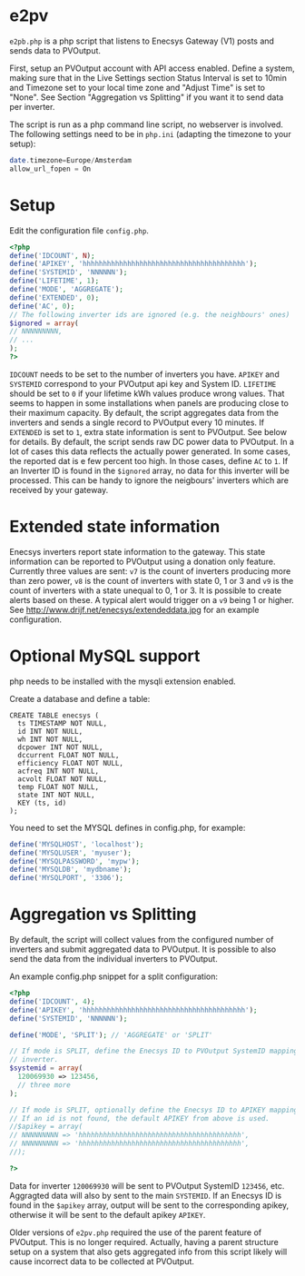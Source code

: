 # e2pv
`e2pb.php` is a php script that listens to Enecsys Gateway (V1)
posts and sends data to PVOutput.

First, setup an PVOutput account with API access enabled. Define a system,
making sure that in the Live Settings section Status Interval is set to 10min
and Timezone set to your local time zone and "Adjust Time" is set to "None".
See Section "Aggregation vs Splitting" if you want it to send data per inverter.

The script is run as a php command line script, no webserver is involved.
The following settings need to be in `php.ini` (adapting the timezone to your
setup):
```php
date.timezone=Europe/Amsterdam
allow_url_fopen = On
```
# Setup
Edit the configuration file `config.php`. 
```php
<?php
define('IDCOUNT', N);
define('APIKEY', 'hhhhhhhhhhhhhhhhhhhhhhhhhhhhhhhhhhhhhhhh');
define('SYSTEMID', 'NNNNNN');
define('LIFETIME', 1);
define('MODE', 'AGGREGATE');
define('EXTENDED', 0);
define('AC', 0);
// The following inverter ids are ignored (e.g. the neighbours' ones)
$ignored = array(
// NNNNNNNNN,
// ...
);
?>
```
`IDCOUNT` needs to be set to the number of inverters you have. `APIKEY` and
`SYSTEMID` correspond to your PVOutput api key and System ID.
`LIFETIME` should be set to `0` if your lifetime kWh values produce wrong
values. That seems to happen in some installations when panels are producing 
close to their maximum capacity.
By default, the script aggregates data from the inverters and sends 
a single record to PVOutput every 10 minutes.
If `EXTENDED` is set to `1`, extra state information is sent to PVOutput. See
below for details.
By default, the script sends raw DC power data to PVOutput. In a lot of cases
this data reflects the actually power generated. In some cases, the reported
dat is e few percent too high. In those cases, define `AC` to `1`.
If an Inverter ID is found in the `$ignored` array, no data for this
inverter will be processed. This can be handy to ignore the
neigbours' inverters which are received by your gateway.

# Extended state information
Enecsys inverters report state information to the gateway. This
state information can be reported to PVOutput using a donation only
feature.  Currently three values are sent: `v7` is the count of
inverters producing more than zero power, `v8` is the count of
inverters with state 0, 1 or 3 and `v9` is the count of inverters
with a state unequal to 0, 1 or 3. It is possible to create alerts
based on these.  A typical alert would trigger on a `v9` being 1 or
higher. See http://www.drijf.net/enecsys/extendeddata.jpg for an
example configuration.

# Optional MySQL support
php needs to be installed with the mysqli extension enabled.

Create a database and define a table:

```MySQL
CREATE TABLE enecsys (
  ts TIMESTAMP NOT NULL,
  id INT NOT NULL,
  wh INT NOT NULL,
  dcpower INT NOT NULL,
  dccurrent FLOAT NOT NULL,
  efficiency FLOAT NOT NULL,
  acfreq INT NOT NULL,
  acvolt FLOAT NOT NULL,
  temp FLOAT NOT NULL,
  state INT NOT NULL,
  KEY (ts, id)
);
````

You need to set the MYSQL defines in config.php, for example:

```php
define('MYSQLHOST', 'localhost');
define('MYSQLUSER', 'myuser');
define('MYSQLPASSWORD', 'mypw');
define('MYSQLDB', 'mydbname');
define('MYSQLPORT', '3306');
```

# Aggregation vs Splitting
By default, the script will collect values from the configured number of
inverters and submit aggregated data to PVOutput. It is possible to also
send the data from the individual inverters to PVOutput. 

An example config.php snippet for a split configuration:

```php
<?php
define('IDCOUNT', 4);
define('APIKEY', 'hhhhhhhhhhhhhhhhhhhhhhhhhhhhhhhhhhhhhhhh');
define('SYSTEMID', 'NNNNNN');

define('MODE', 'SPLIT'); // 'AGGREGATE' or 'SPLIT'

// If mode is SPLIT, define the Enecsys ID to PVOutput SystemID mapping for each
// inverter.
$systemid = array(
  120069930 => 123456,
  // three more
);

// If mode is SPLIT, optionally define the Enecsys ID to APIKEY mappings
// If an id is not found, the default APIKEY from above is used.
//$apikey = array(
// NNNNNNNNN => 'hhhhhhhhhhhhhhhhhhhhhhhhhhhhhhhhhhhhhhhh',
// NNNNNNNNN => 'hhhhhhhhhhhhhhhhhhhhhhhhhhhhhhhhhhhhhhhh',
//);

?>
```
Data for inverter `120069930` will be sent to PVOutput SystemID `123456`, etc.
Aggragted data will also by sent to the main `SYSTEMID`.
If an Enecsys ID is found in the `$apikey` array, output will be
sent to the corresponding apikey, otherwise it will be sent to the
default apikey `APIKEY`.

Older versions of `e2pv.php` required the use of the parent feature
of PVOutput. This is no longer required. Actually, having a parent
structure setup on a system that also gets aggregated info from
this script likely will cause incorrect data to be collected at
PVOutput.
